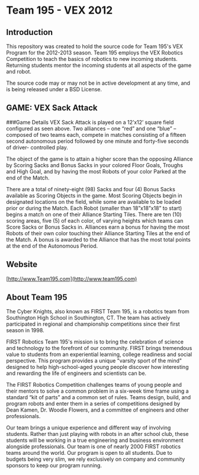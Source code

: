 Team 195 - VEX 2012
===================

Introduction
------------
This repository was created to hold the source code for Team 195's VEX Program for the 2012-2013 season. Team 195 employs the VEX Robotics Competition to teach the basics of robotics to new incoming students. Returning students mentor the incoming students at all aspects of the game and robot.

The source code may or may not be in active development at any time, and is being released under a BSD License.
	
GAME: VEX Sack Attack
---------------------
###Game Details
VEX Sack Attack is played on a 12’x12’ square field configured as seen above. Two alliances – one “red” and one “blue” – composed of two teams each, compete in matches consisting of a fifteen second autonomous period followed by one minute and forty-five seconds of driver- controlled play.

The object of the game is to attain a higher score than the opposing Alliance by Scoring Sacks and Bonus Sacks in your colored Floor Goals, Troughs and High Goal, and by having the most Robots of your color Parked at the end of the Match.

There are a total of ninety-eight (98) Sacks and four (4) Bonus Sacks available as Scoring Objects in the game. Most Scoring Objects begin in designated locations on the field, while some are available to be loaded prior or during the Match. Each Robot (smaller than 18”x18”x18” to start) begins a match on one of their Alliance Starting Tiles. There are ten (10) scoring areas, five (5) of each color, of varying heights which teams can Score Sacks or Bonus Sacks in. Alliances earn a bonus for having the most Robots of their own color touching their Alliance Starting Tiles at the end of the Match. A bonus is awarded to the Alliance that has the most total points at the end of the Autonomous Period.

Website
-------
[http://www.Team195.com](http://www.team195.com)

About Team 195
--------------
The Cyber Knights, also known as FIRST Team 195, is a robotics team from Southington High School in Southington, CT. The team has actively participated in regional and championship competitions since their first season in 1998.

FIRST Robotics Team 195's mission is to bring the celebration of science and technology to the forefront of our community. FIRST brings tremendous value to students from an experiential learning, college readiness and social perspective. This program provides a unique "varsity sport of the mind" designed to help high-school-aged young people discover how interesting and rewarding the life of engineers and scientists can be.

The FIRST Robotics Competition challenges teams of young people and their mentors to solve a common problem in a six-week time frame using a standard “kit of parts” and a common set of rules. Teams design, build, and program robots and enter them in a series of competitions designed by Dean Kamen, Dr. Woodie Flowers, and a committee of engineers and other professionals.

Our team brings a unique experience and different way of involving students. Rather than just playing with robots in an after school club, these students will be working in a true engineering and business environment alongside professionals. Our team is one of nearly 2000 FIRST robotics teams around the world. Our program is open to all students. Due to budgets being very slim, we rely exclusively on company and community sponsors to keep our program running.
